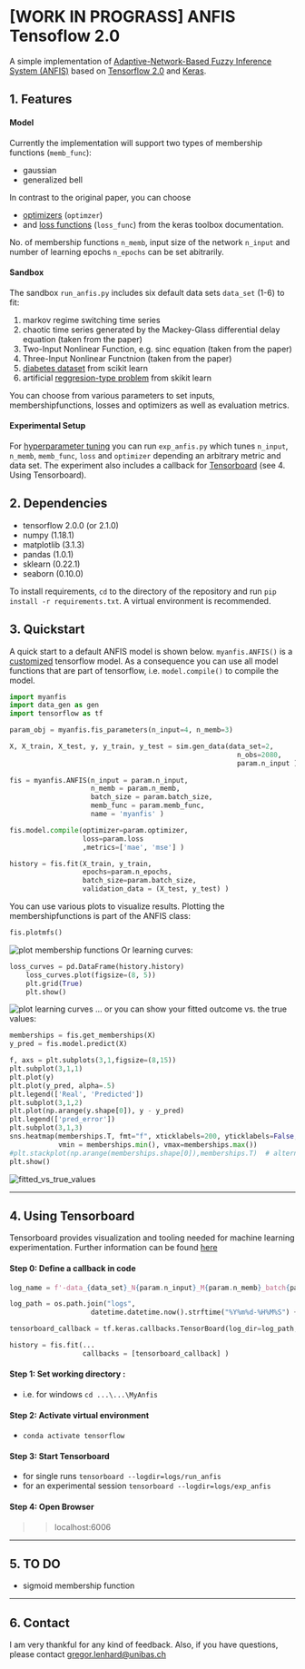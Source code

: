 # [WORK IN PROGRASS] ANFIS Tensoflow 2.0
A simple implementation of [Adaptive-Network-Based Fuzzy Inference System (ANFIS)](https://www.researchgate.net/publication/3113825_ANFIS_Adaptive-Network-based_Fuzzy_Inference_System) based on [Tensorflow 2.0](https://www.tensorflow.org/guide) and [Keras](https://keras.io/). 

## 1. Features
#### Model
Currently the implementation will support two types of membership functions (```memb_func```):
- gaussian
- generalized bell 

In contrast to the original paper, you can choose
- [optimizers](https://keras.io/optimizers/) (```optimzer```) 
- and [loss functions](https://keras.io/losses/) (```loss_func```)
from the keras toolbox documentation.

No. of membership functions ```n_memb```, input size of the network ```n_input``` and number of learning epochs ```n_epochs``` can be set abitrarily. 
#### Sandbox
The sandbox `run_anfis.py` includes six default data sets `data_set` (1-6) to fit:
1. markov regime switching time series
2. chaotic time series generated by the Mackey-Glass differential delay equation (taken from the paper)
3. Two-Input Nonlinear Function, e.g. sinc equation (taken from the paper)
4. Three-Input Nonlinear Functnion (taken from the paper)
5. [diabetes dataset](https://scikit-learn.org/stable/modules/generated/sklearn.datasets.load_diabetes.html)  from scikit learn
6. artificial [reggresion-type problem](https://scikit-learn.org/stable/modules/generated/sklearn.datasets.make_regression.html) from skikit learn

You can choose from various parameters to set inputs, membershipfunctions, losses and optimizers as well as evaluation metrics. 

#### Experimental Setup
For [hyperparameter tuning](https://www.tensorflow.org/tensorboard/hyperparameter_tuning_with_hparams) you can run `exp_anfis.py` which tunes `n_input`, `n_memb`, `memb_func`, `loss` and `optimizer` depending an arbitrary metric and data set. The experiment also includes a callback for [Tensorboard](https://www.tensorflow.org/tensorboard) (see 4. Using Tensorboard).
## 2. Dependencies

- tensorflow 2.0.0 (or 2.1.0)
- numpy (1.18.1)
- matplotlib (3.1.3)
- pandas (1.0.1)
- sklearn (0.22.1)
- seaborn (0.10.0)

To install requirements,  `cd` to the directory of the repository and run `pip install -r requirements.txt`. A virtual environment is recommended. 

## 3. Quickstart
A quick start to a default ANFIS model is shown below. `myanfis.ANFIS()` is a [customized](https://www.tensorflow.org/guide/keras/custom_layers_and_models) tensorflow model. As a consequence you can use all model functions that are part of tensorflow, i.e. `model.compile()` to compile the model.

```python
import myanfis
import data_gen as gen
import tensorflow as tf

param_obj = myanfis.fis_parameters(n_input=4, n_memb=3)    

X, X_train, X_test, y, y_train, y_test = sim.gen_data(data_set=2,       # pick a data set (mackey)
                                                        n_obs=2080,     # length of data set
                                                        param.n_input ) # number of lagged inputs
                                                        
fis = myanfis.ANFIS(n_input = param.n_input,        
                    n_memb = param.n_memb, 
                    batch_size = param.batch_size, 
                    memb_func = param.memb_func,
                    name = 'myanfis' )

fis.model.compile(optimizer=param.optimizer, 
                  loss=param.loss 
                  ,metrics=['mae', 'mse'] )

history = fis.fit(X_train, y_train, 
                  epochs=param.n_epochs, 
                  batch_size=param.batch_size,
                  validation_data = (X_test, y_test) )  
```
You can use various plots to visualize results. Plotting the membershipfunctions is part of the ANFIS class:
```python
fis.plotmfs()
```
![plot membership functions](https://raw.githubusercontent.com/gregorLen/MyAnfis/master/imgs/memb_funcs.png?token=ALUKURJLOG5V44WOITIWZ2C6TVWGQ)
Or learning curves:
```python
loss_curves = pd.DataFrame(history.history)
    loss_curves.plot(figsize=(8, 5))
    plt.grid(True)
    plt.show()
``` 
![plot learning curves](https://raw.githubusercontent.com/gregorLen/MyAnfis/master/imgs/learning_curves.png?token=ALUKURMCJLQKGVXTFR4X4BK6TVWGI)
... or you can show your fitted outcome vs. the true values:
```python
memberships = fis.get_memberships(X)    
y_pred = fis.model.predict(X)

f, axs = plt.subplots(3,1,figsize=(8,15))
plt.subplot(3,1,1)
plt.plot(y)
plt.plot(y_pred, alpha=.5)
plt.legend(['Real', 'Predicted'])
plt.subplot(3,1,2)
plt.plot(np.arange(y.shape[0]), y - y_pred)
plt.legend(['pred_error'])
plt.subplot(3,1,3)
sns.heatmap(memberships.T, fmt="f", xticklabels=200, yticklabels=False,cbar_kws={"orientation": "horizontal"},
            vmin = memberships.min(), vmax=memberships.max())
#plt.stackplot(np.arange(memberships.shape[0]),memberships.T)  # alternative
plt.show()
```
![fitted_vs_true_values](https://raw.githubusercontent.com/gregorLen/MyAnfis/master/imgs/predictions.png?token=ALUKURIVSU56AKVY2V7H6LK6TVWG2)



---
## 4. Using Tensorboard
Tensorboard provides visualization and tooling needed for machine learning experimentation. Further information can be found [here](https://www.tensorflow.org/tensorboard)
#### Step 0: Define a callback in code
```python
log_name = f'-data_{data_set}_N{param.n_input}_M{param.n_memb}_batch{param.batch_size}_{param.memb_func}_{param.optimizer}_{param.loss}'

log_path = os.path.join("logs", 
                    datetime.datetime.now().strftime("%Y%m%d-%H%M%S") + log_name )

tensorboard_callback = tf.keras.callbacks.TensorBoard(log_dir=log_path, histogram_freq=1)

history = fis.fit(...
                  callbacks = [tensorboard_callback] )  

```



#### Step 1: Set working directory : 
- i.e. for windows ```cd ...\...\MyAnfis```  

#### Step 2: Activate virtual environment
- ```conda activate tensorflow```

#### Step 3: Start Tensorboard
- for single runs ``` tensorboard --logdir=logs/run_anfis ```
- for an experimental session ```tensorboard --logdir=logs/exp_anfis```

#### Step 4: Open Browser
>> localhost:6006
---
## 5. TO DO
- sigmoid membership function
---
## 6. Contact
I am very thankful for any kind of feedback. Also, if you have questions, please contact gregor.lenhard@unibas.ch